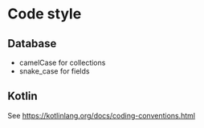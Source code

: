 # Code style

## Database
- camelCase for collections
- snake_case for fields

## Kotlin
See https://kotlinlang.org/docs/coding-conventions.html
